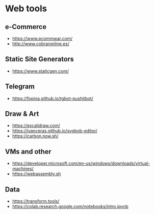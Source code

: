 Web tools
==============


e-Commerce
-----------
* https://www.ecommwar.com/
* http://www.cobraronline.es/


Static Site Generators
------
* https://www.staticgen.com/


Telegram
-----
* https://fopina.github.io/tgbot-pushitbot/


Draw & Art
------
* https://excalidraw.com/
* https://ivanceras.github.io/svgbob-editor/
* https://carbon.now.sh/


VMs and other
----
* https://developer.microsoft.com/en-us/windows/downloads/virtual-machines/
* https://webassembly.sh


Data
----
* https://transform.tools/
* https://colab.research.google.com/notebooks/intro.ipynb
